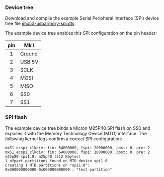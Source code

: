 ### Device tree

Download and compile the example Serial Peripheral Interface (SPI) device tree file [imx53-usbarmory-spi.dts](https://raw.githubusercontent.com/f-secure-foundry/usbarmory/master/software/kernel_conf/mark-one/imx53-usbarmory-spi.dts).

The example device tree enables this SPI configuration on the pin header:

| pin | Mk I         |
|:---:|--------------|
|  1  | Ground       |
|  2  | USB 5V       |
|  3  | SCLK         |
|  4  | MOSI         |
|  5  | MISO         |
|  6  | SS0          |
|  7  | SS1          |


### SPI flash

The example device tree binds a Micron M25P40 SPI flash on SS0 and exposes it
with the Memory Technology Device (MTD) interface. The following kernel logs
confirm a correct SPI configuration:

```
mx51_ecspi_clkdiv: fin: 54000000, fspi: 20000000, post: 0, pre: 2
mx51_ecspi_clkdiv: fin: 54000000, fspi: 20000000, post: 0, pre: 2
m25p80 spi1.0: m25p40 (512 Kbytes)
1 ofpart partitions found on MTD device spi1.0
Creating 1 MTD partitions on "spi1.0":
0x000000000000-0x000000080000 : "test-partition"
```
